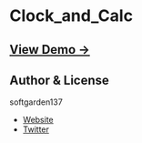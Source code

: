 Clock_and_Calc
==============
## [View Demo &rarr;](http://softgarden137.github.io/Clock_and_Calc)


## Author & License

softgarden137

- [Website](http://blog.goo.ne.jp/softgarden137)
- [Twitter](http://twitter.com/FutureWidgetLab)

